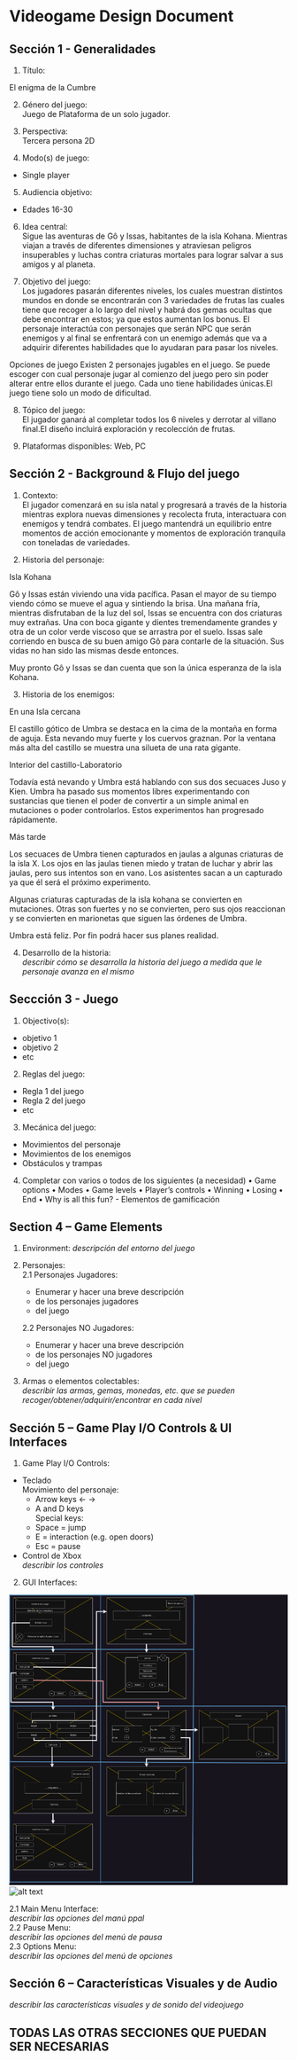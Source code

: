 # Videogame Design Document
## Sección 1 - Generalidades
1. Título:  

El enigma de la Cumbre
  

2. Género del juego:  
Juego de Plataforma de un solo jugador.

3. Perspectiva:  
Tercera persona 2D  

4. Modo(s) de juego:
- Single player  

 
5. Audiencia objetivo:
- Edades 16-30

6. Idea central:  
Sigue las aventuras de Gô y Issas,   habitantes de la isla Kohana. Mientras viajan a través de diferentes
dimensiones y atraviesan peligros insuperables y luchas contra criaturas mortales para lograr salvar a sus amigos y al planeta. 

7. Objetivo del juego:  
Los jugadores pasarán diferentes niveles, los cuales muestran distintos mundos en donde se encontrarán con 3 variedades de frutas las cuales 
tiene que recoger a lo largo del nivel y habrá dos gemas ocultas que debe encontrar en estos; ya que estos aumentan los bonus.
El personaje interactúa con personajes que serán NPC que serán enemigos y al final se enfrentará con un enemigo además que va a adquirir
diferentes habilidades que lo ayudaran para pasar los niveles.


Opciones de juego Existen 2 personajes jugables en el juego. Se puede escoger con cual personaje jugar al comienzo del juego pero 
sin poder alterar entre ellos durante el juego. Cada uno tiene habilidades únicas.El juego tiene solo un modo de dificultad.

8. Tópico del juego:  
El jugador ganará al completar todos los 6 niveles y derrotar al villano final.El diseño incluirá exploración y recolección de frutas.
 

9. Plataformas disponibles:
Web, PC

## Sección 2 - Background & Flujo del juego
1. Contexto:  
El jugador comenzará en su isla natal y progresará a través de la historia mientras explora nuevas 
dimensiones y recolecta fruta, interactuara con enemigos y tendrá combates. El juego mantendrá un equilibrio 
entre momentos de acción emocionante y momentos de exploración tranquila con toneladas de variedades. 

2. Historia del personaje:  

Isla Kohana

Gô y Issas están viviendo una vida pacífica. Pasan el mayor de su tiempo viendo cómo se mueve el agua y sintiendo la brisa.
 Una mañana fría, mientras disfrutaban de la luz del sol, Issas se encuentra con dos criaturas muy extrañas. Una con boca
 gigante y dientes tremendamente grandes y otra de un color verde viscoso que se arrastra por el suelo. Issas sale corriendo
 en busca de su buen amigo Gô para contarle de la situación. Sus vidas no han sido las mismas desde entonces. 

Muy pronto Gô y Issas se dan cuenta que son la única esperanza de la isla Kohana. 
  

3. Historia de los enemigos:  

En una Isla cercana

El castillo gótico de Umbra se destaca en la cima de la montaña en forma de aguja. Esta nevando muy fuerte y los cuervos graznan.
Por la ventana más alta del castillo se muestra una silueta de una rata gigante. 

Interior del castillo-Laboratorio 

Todavía está nevando y Umbra está hablando con sus dos secuaces Juso y Kien.
Umbra ha pasado sus momentos libres experimentando con sustancias que tienen el poder de convertir a un simple animal en mutaciones o poder controlarlos.
Estos experimentos han progresado rápidamente. 

Más tarde

Los secuaces de Umbra tienen capturados en jaulas a algunas criaturas de la isla X. Los ojos en las jaulas tienen miedo y tratan de luchar 
y abrir las jaulas, pero sus intentos son en vano. Los asistentes sacan a un capturado ya que él será el próximo experimento. 

Algunas criaturas capturadas de la isla kohana se convierten en mutaciones. Otras son fuertes y no se convierten, pero sus ojos reaccionan y se convierten
en marionetas que siguen las órdenes de Umbra.

Umbra está feliz. Por fin podrá hacer sus planes realidad.





4. Desarrollo de la historia:  
_describir cómo se desarrolla la historia del juego a medida que le personaje avanza en el mismo_  

## Seccción 3 - Juego
1. Objectivo(s):
- objetivo 1
- objetivo 2
- etc
2. Reglas del juego:
- Regla 1 del juego
- Regla 2 del juego
- etc
3. Mecánica del juego:
  - Movimientos del personaje
  - Movimientos de los enemigos
  - Obstáculos y trampas
4. Completar con varios o todos de los siguientes (a necesidad)
• Game options
• Modes
• Game levels
• Player’s controls
• Winning
• Losing
• End
• Why is all this fun? - Elementos de gamificación

## Section 4 – Game Elements
1. Environment:
_descripción del entorno del juego_  

2. Personajes:  
   2.1 Personajes Jugadores:
      - Enumerar y hacer una breve descripción
      - de los personajes jugadores
      - del juego  

   2.2 Personajes NO Jugadores:
      - Enumerar y hacer una breve descripción
      - de los personajes NO jugadores
      - del juego  

3. Armas o elementos colectables:  
_describir las armas, gemas, monedas, etc. que se pueden recoger/obtener/adquirir/encontrar en cada nivel_  

## Sección 5 – Game Play I/O Controls & UI Interfaces
1. Game Play I/O Controls:
- Teclado  
  Movimiento del personaje:
  - Arrow keys <- ->
  - A and D keys  
  Special keys:
  - Space = jump
  - E = interaction (e.g. open doors)
  - Esc = pause
- Control de Xbox  
  _describir los controles_  
2. GUI Interfaces:

![alt text][wireframe]  
![alt text][Level1]  
<!-- Referencias para las imagenes -->
[wireframe]: /Assets/Readme_Img/Wireframes_plataformer-Grupo12.jpg "Wireframe de las UI" 
[Level1]: /Assets/Readme_Img/Level1.png "Esquema para el nivel 1"  

   2.1 Main Menu Interface:  
       _describir las opciones del manú ppal_  
   2.2 Pause Menu:  
       _describir las opciones del menú de pausa_  
   2.3 Options Menu:  
       _describir las opciones del menú de opciones_  

## Sección 6 – Características Visuales y de Audio 
_describir las características visuales y de sonido del videojuego_

## TODAS LAS OTRAS SECCIONES QUE PUEDAN SER NECESARIAS